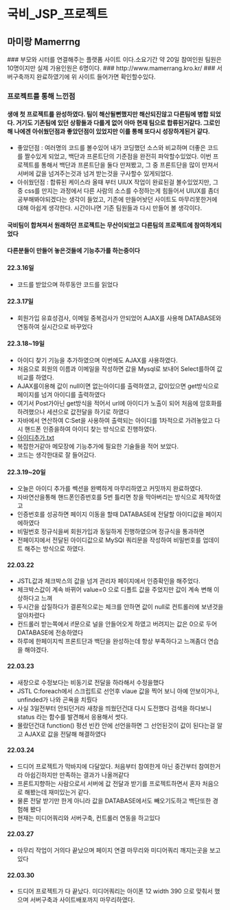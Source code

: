 <h1> 국비_JSP_프로젝트 </h1>
 <h2> 마미랑 Mamerrng </h2>
 ### 부모와 시터를 연결해주는 플랫폼 사이트 이다.소요기간 약 20일 참여인원 팀원은 10명이지만 실제 가용인원은 6명이다.
 ###  http://www.mamerrang.kro.kr/
 ### 서버구축까지 완료하였기에 위 사이트 들어가면 확인할수있다.
 
 ### 프로젝트를 통해 느낀점
 ####  생애 첫 프로젝트를 완성하였다. 팀이 해산될뻔했지만 해산되진않고 다른팀에 병합 되었다. 거기도 기존팀에 있던 상황들과 다를게 없어 아마 현재 팀으로 합류된거같다. 그로인해 나에겐 아쉬웠던점과 좋았던점이 있었지만 이를 통해 또다시 성장하게된거 같다.
 - 좋았던점 : 여러명의 코드를 볼수있어 내가 코딩했던 소스와 비교하며 더좋은 코드를 짤수있게 되었고, 백단과 프론트단의 기준점을 완전히 파악할수있었다. 이번 프로젝트를 통해서 백단과 프론트단을 둘다 만져봤고, 그 중 프론트단을 많이 만져서 서버에 값을 넘겨주는것과 넘겨 받는것을 구사할수 있게되었다. 
 - 아쉬웠던점 : 합류된 케이스라 올때 부터 UIUX 작업이 완료된걸 볼수있었지만, 그 중 css를 만지는 과정에서 다른 사람의 소스를 수정하는게 힘들어서 UIUX를 좀더 공부해봐야되겠다는 생각이 들었고, 기존에 만들어놧던 사이트도 마무리못한거에 대해 아쉽게 생각한다. 시간이나면 기존 팀원들과 다시 만들어 볼 생각이다.
 
 
 #### 국비팀이 합쳐져서 원래하던 프로젝트는 무산이되었고 다른팀의 프로젝트에 참여하게되었다
 #### 다른분들이 만들어 놓은것들에 기능추가를 하는중이다
 
 
 #### 22.3.16일
 - 코드를 받았으며 하루동안 코드를 읽었다
 #### 22.3.17일
  - 회원가입 유효성검사, 이메일 중복검사가 안되었어 AJAX를 사용해 DATABASE와 연동하여 실시간으로 바꾸었다
 #### 22.3.18~19일
  - 아이디 찾기 기능을 추가하였으며 이번에도 AJAX를 사용하였다.
  - 처음으로 회원의 이름과 이메일을 작성하면 값을 Mysql로 보내어 Select를하여 값비교를 하였다.
  - AJAX를이용해 값이 null이면 없는아이디를 출력하였고, 값이있으면 get방식으로 페이지를 넘겨 아이디를 출력하였다
  - 여기서 Post가아닌 get방식을 적어서 url에 아이디가 노출이 되어 처음에 암호화를 하려했으나 세션으로 값전달을 하기로 하였다
  - 자바에서 연산하여 C:Set을 사용하여 출력되는 아이디를 1차적으로 가려놓았고 다시 핸드폰 인증을하여 아이디 찾는 방식으로 진행하였다.
  - [아이디추가.txt](https://github.com/CJH0120/TeamProject_2/files/8308835/default.txt)
  - 복잡한거같아 메모장에 기능추가에 필요한 기술들을 적어 보았다.
  - 코드는 생각한대로 잘 들어갔다.

#### 22.3.19~20일
  - 오늘은 아이디 추가를 쎅션을 완벽하게 마무리하였고 커밋까지 완료하였다. 
  - 자바연산을통해 핸드폰인증번호를 5번 틀리면 창을 막아버리는 방식으로 제작하였고
  - 인증번호를 성공하면 페이지 이동을 할때 DATABASE에 전달할 아이디값을 페이지에하였다
  - 비밀번호 정규식을써 회원가입과 동일하게 진행하였으며 정규식을 통과하면
  - 전페이지에서 전달된 아이디값으로 MySQl 쿼리문을 작성하여 비밀번호를 업데이트 해주는 방식으로 하였다.

#### 22.03.22
  - JSTL값과 체크박스의 값을 넘겨 관리자 페이지에서 인증확인을 해주었다.
  - 체크박스값이 계속 바뀌어 value=0 으로 디폴트 값을 주었지만 값이 계속 변해 이상하다고 느껴
  - 두시간을 삽질하다가 결론적으로는 체크를 안하면 값이 null로 컨트롤러에 보낸것을 알아차렸다
  - 컨드롤러 받는쪽에서 if문으로 널을 안들어오게 하였고 버려지는 값은 0으로 두어 DATABASE에 전송하였다
  - 하루에 한페이지씩 프론트단과 백단을 완성하는데 항상 부족하다고 느껴좀더 연습을 해야겠다.

#### 22.03.23
 - 새창으로 수정보다는 비동기로 전달을 하라해서 수정을했다
 - JSTL C:foreach에서 스크립트로 선언후 vlaue 값을 찍어 보니 아예 안보이거나, unfinded가 나와 곤욕을 치뤘다
 - 사실 3일전부터 안되던거라 새창을 띄웠던건대 다시 도전했다  검색을 하다보니 status 라는 함수를 발견해서 응용해서 썻다.
 - 몰랐던건대 function() 펑션 빈칸 안에 선언을하면 그 선언된것이 값이 된다는걸 알고 AJAX로 값을 전달해 해결하였다
#### 22.03.24
 - 드디어 프로젝트가 막바지에 다달았다. 처음부터 참여한게 아닌 중간부터 참여한거라 아쉽긴하지만 만족하는 결과가 나올꺼같다
 - 프론트지향하는 사람으로서 서버에 값 전달과 받기를 프로젝트하면서 혼자 처음으로 해봤는데 재미있는거 같다.
 - 물론 전달 받기만 한게 아니라 값을 DATABASE에서도 빼오기도하고 백단또한 경험해 봤다
 - 현재는 미디어쿼리와 서버구축, 컨트롤러 연동을 하고있다
#### 22.03.27
 - 마무리 작업이 거의다 끝났으며 페이지 연결 마무리와 미디어쿼리 깨지는곳을 보고있다
#### 22.03.30
 - 드디어 프로젝트가 다 끝났다. 미디어쿼리는 아이폰 12 width 390 으로 맞춰서 했으며 서버구축과 사이트배포까지 마무리하였다.
